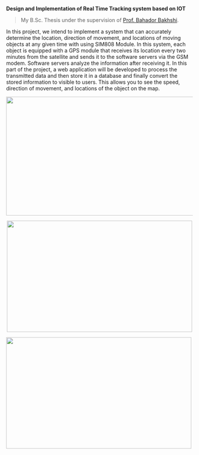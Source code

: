 **Design and Implementation of Real Time Tracking system based on IOT**
> My B.Sc. Thesis under the supervision of [Prof. Bahador Bakhshi](https://ceit.aut.ac.ir/~bakhshis/).

In this project, we intend to implement a system that can accurately determine the location, direction of movement, and locations of moving objects at any given time with using SIM808 Module. In this system, each object is equipped with a GPS module that receives its location every two minutes from the satellite and sends it to the software servers via the GSM modem. Software servers analyze the information after receiving it. In this part of the project, a web application will be developed to process the transmitted data and then store it in a database and finally convert the stored information to visible to users. This allows you to see the speed, direction of movement, and locations of the object on the map.
<p align="center">
  <img width="550" height="320" src="https://user-images.githubusercontent.com/23232055/59965808-357b1500-9528-11e9-9e5c-2229ae5d681d.jpg">
</p>
<p align="center">
  <img width="500" height="300" src="https://ja-si.com/wp-content/uploads/2016/09/TechnologyExplaination-768x493.png">
</p
<p align="center">
  <img width="500" align="center" height="300" src="https://user-images.githubusercontent.com/23232055/64449151-8f858280-d0f4-11e9-9bcc-d22a6d768da8.PNG">
</p
